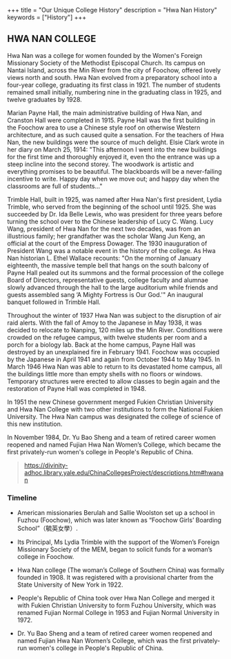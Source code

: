 +++
title = "Our Unique College History"
description = "Hwa Nan History"
keywords = ["History"]
+++

## HWA NAN COLLEGE


Hwa Nan was a college for women founded by the Women's Foreign Missionary Society of the Methodist Episcopal Church. Its campus on Nantai Island, across the Min River from the city of Foochow, offered lovely views north and south. Hwa Nan evolved from a preparatory school into a four-year college, graduating its first class in 1921. The number of students remained small initially, numbering nine in the graduating class in 1925, and twelve graduates by 1928.


Marian Payne Hall, the main administrative building of Hwa Nan, and Cranston Hall were completed in 1915. Payne Hall was the first building in the Foochow area to use a Chinese style roof on otherwise Western architecture, and as such caused quite a sensation. For the teachers of Hwa Nan, the new buildings were the source of much delight. Elsie Clark wrote in her diary on March 25, 1914: "This afternoon I went into the new buildings for the first time and thoroughly enjoyed it, even tho the entrance was up a steep incline into the second storey. The woodwork is artistic and everything promises to be beautiful. The blackboards will be a never-failing incentive to write. Happy day when we move out; and happy day when the classrooms are full of students..."


Trimble Hall, built in 1925, was named after Hwa Nan's first president, Lydia Trimble, who served from the beginning of the school until 1925. She was succeeded by Dr. Ida Belle Lewis, who was president for three years before turning the school over to the Chinese leadership of Lucy C. Wang. Lucy Wang, president of Hwa Nan for the next two decades, was from an illustrious family; her grandfather was the scholar Wang Jun Keng, an official at the court of the Empress Dowager. The 1930 inauguration of President Wang was a notable event in the history of the college. As Hwa Nan historian L. Ethel Wallace recounts: "On the morning of January eighteenth, the massive temple bell that hangs on the south balcony of Payne Hall pealed out its summons and the formal procession of the college Board of Directors, representative guests, college faculty and alumnae slowly advanced through the hall to the large auditorium while friends and guests assembled sang ‘A Mighty Fortress is Our God.'" An inaugural banquet followed in Trimble Hall.


Throughout the winter of 1937 Hwa Nan was subject to the disruption of air raid alerts. With the fall of Amoy to the Japanese in May 1938, it was decided to relocate to Nanping, 120 miles up the Min River. Conditions were crowded on the refugee campus, with twelve students per room and a porch for a biology lab. Back at the home campus, Payne Hall was destroyed by an unexplained fire in February 1941. Foochow was occupied by the Japanese in April 1941 and again from October 1944 to May 1945. In March 1946 Hwa Nan was able to return to its devastated home campus, all the buildings little more than empty shells with no floors or windows. Temporary structures were erected to allow classes to begin again and the restoration of Payne Hall was completed in 1948.


In 1951 the new Chinese government merged Fukien Christian University and Hwa Nan College with two other institutions to form the National Fukien University. The Hwa Nan campus was designated the college of science of this new institution.


In November 1984, Dr. Yu Bao Sheng and a team of retired career women reopened and named Fujian Hwa Nan Women’s College, which became the first privately-run women's college in People's Republic of China. 


> https://divinity-adhoc.library.yale.edu/ChinaCollegesProject/descriptions.htm#hwanan


### Timeline

* American missionaries Berulah and Sallie Woolston set up a school in Fuzhou (Foochow), which was later known as “Foochow Girls’ Boarding School”（毓英女學）. 

* Its Principal, Ms Lydia Trimble with the support of the Women’s Foreign Missionary Society of the MEM, began to solicit funds for a woman’s college in Foochow. 

* Hwa Nan college (The woman’s College of Southern China) was formally founded in 1908. It was registered with a provisional charter from the State University of New York in 1922. 

* People's Republic of China took over Hwa Nan College and merged it with Fukien Christian University to form Fuzhou University, which was renamed Fujian Normal College in 1953 and Fujian Normal University in 1972.

* Dr. Yu Bao Sheng and a team of retired career women reopened and named Fujian Hwa Nan Women’s College, which was the first privately-run women's college in People's Republic of China. 


